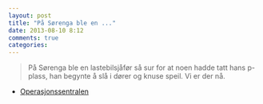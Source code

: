 ```yaml
---
layout: post
title: "På Sørenga ble en ..."
date: 2013-08-10 8:12
comments: true
categories: 
---
```


> På Sørenga ble en lastebilsjåfør så sur for at noen hadde tatt hans p-plass, han begynte å slå i dører og knuse speil. Vi er der nå.
- [Operasjonssentralen](https://www.twitter.com/oslopolitiops/status/366215402331709442?p=v)

